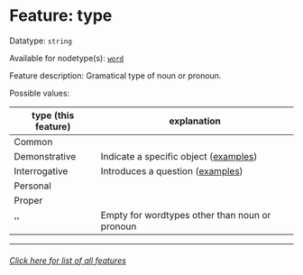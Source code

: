 # Feature: type

Datatype: `string`

Available for nodetype(s): [`word`](wordnodefeatures.md)

Feature description: Gramatical type of noun or pronoun.

Possible values:

type (this feature) | explanation
---- | ----
Common | 
Demonstrative | Indicate a specific object ([examples](https://ugg.readthedocs.io/en/latest/determiner_demonstrative.html))
Interrogative |  Introduces a question ([examples](https://ugg.readthedocs.io/en/latest/determiner_interrogative.html))
Personal |
Proper | 
'' | Empty for wordtypes other than noun or pronoun

---
###### [Click here for list of all features](home.md)
